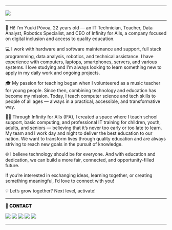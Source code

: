  * * * 

<img src="https://media.licdn.com/dms/image/v2/D4D16AQEKQ7MMOkClBA/profile-displaybackgroundimage-shrink_350_1400/B4DZYSh4m3H4AY-/0/1744067595257?e=1756339200&v=beta&t=G8V5Wa_qV722amnBz5mS51fceZ2666_7-9RLAimv2nM">
 
 * * * 
🚀 Hi! I'm Yuuki Póvoa, 22 years old — an IT Technician, Teacher, Data Analyst, Robotics Specialist, and CEO of Infinity for Alls, a company focused on digital inclusion and access to quality education.

💻 I work with hardware and software maintenance and support, full stack programming, data analysis, robotics, and technical assistance. I have experience with computers, laptops, smartphones, servers, and various systems. I love studying and I’m always looking to learn something new to apply in my daily work and ongoing projects.

🎓 My passion for teaching began when I volunteered as a music teacher for young people. Since then, combining technology and education has become my mission. Today, I teach computer science and tech skills to people of all ages — always in a practical, accessible, and transformative way.

👨‍🏫 Through Infinity for Alls (IFA), I created a space where I teach school support, basic computing, and professional IT training for children, youth, adults, and seniors — believing that it’s never too early or too late to learn. My team and I work day and night to deliver the best education to our nation. We want to transform lives through quality education and are always striving to reach new goals in the pursuit of knowledge.

🌐 I believe technology should be for everyone. And with education and dedication, we can build a more fair, connected, and opportunity-filled future.

If you’re interested in exchanging ideas, learning together, or creating something meaningful, I’d love to connect with you!

💡 Let’s grow together? Next level, activate!
 * * * 

**📱 𝐂𝐎𝐍𝐓𝐀𝐂𝐓**  

<a href = "https://yuukipovoa.github.io/infinity.yuuki/"><img src="https://media.discordapp.net/attachments/710219392469958767/1358922519910027526/1.png?ex=6885f6f8&is=6884a578&hm=c2d38f6f802d9eecec58ed60d54a589d810b57b43a9a2fb70555c6d6bececbbb&=&format=webp&quality=lossless&width=251&height=63"></a> 
<a href = "https://www.linkedin.com/in/yuukipovoa/" target="_blank"><img src="https://media.discordapp.net/attachments/710219392469958767/1358922520492769351/3.png?ex=6885f6f8&is=6884a578&hm=47e955ab83fde8735e727207a1c4a6cb534fb963c4b577a34d844736bf762abf&=&format=webp&quality=lossless&width=251&height=63"></a>
<a href = "https://www.instagram.com/yuukip_tech/" target="_blank"><img src="https://media.discordapp.net/attachments/710219392469958767/1358922519217705080/4.png?ex=6885f6f8&is=6884a578&hm=c291476f7ccc8a3d76cd21f27dfdfba539a11b9f9a617f0fa575788bd25a21f7&=&format=webp&quality=lossless&width=251&height=63"></a>
<a href = "mailto:yuukimolinapovoa33@gmail.com"><img src="https://media.discordapp.net/attachments/710219392469958767/1358922520186720388/2.png?ex=6885f6f8&is=6884a578&hm=f5a0107113a2f4eea4babb24989f6ef8467c2f151fc5acff07704a7aa1823da4&=&format=webp&quality=lossless&width=251&height=63"></a>
<a href = "https://www.infinityforalls.com.br"><img src="https://media.discordapp.net/attachments/710219392469958767/1358922519482073108/5.png?ex=6885f6f8&is=6884a578&hm=1d363b0fc18bb6229d81cea48b4f0f24c4d9df2e42bcbb7a6c636d8b2574d735&=&format=webp&quality=lossless&width=251&height=63"></a>
 
 * * *
